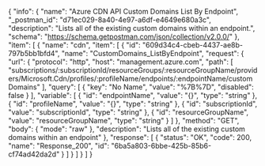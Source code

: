 {
  "info": {
    "name": "Azure CDN API Custom Domains List By Endpoint",
    "_postman_id": "d71ec029-8a40-4e97-a6df-e4649e680a3c",
    "description": "Lists all of the existing custom domains within an endpoint.",
    "schema": "https://schema.getpostman.com/json/collection/v2.0.0/"
  },
  "item": [
    {
      "name": "cdn",
      "item": [
        {
          "id": "609d34c4-cbeb-4437-ae8b-797b5bb1bfd4",
          "name": "CustomDomains_ListByEndpoint",
          "request": {
            "url": {
              "protocol": "http",
              "host": "management.azure.com",
              "path": [
                "subscriptions/:subscriptionId/resourceGroups/:resourceGroupName/providers/Microsoft.Cdn/profiles/:profileName/endpoints/:endpointName/customDomains"
              ],
              "query": [
                {
                  "key": "No Name",
                  "value": "%7B%7D",
                  "disabled": false
                }
              ],
              "variable": [
                {
                  "id": "endpointName",
                  "value": "{}",
                  "type": "string"
                },
                {
                  "id": "profileName",
                  "value": "{}",
                  "type": "string"
                },
                {
                  "id": "subscriptionId",
                  "value": "subscriptionId",
                  "type": "string"
                },
                {
                  "id": "resourceGroupName",
                  "value": "resourceGroupName",
                  "type": "string"
                }
              ]
            },
            "method": "GET",
            "body": {
              "mode": "raw"
            },
            "description": "Lists all of the existing custom domains within an endpoint"
          },
          "response": [
            {
              "status": "OK",
              "code": 200,
              "name": "Response_200",
              "id": "6ba5a803-6bbe-425b-85b6-cf74ad42da2d"
            }
          ]
        }
      ]
    }
  ]
}
